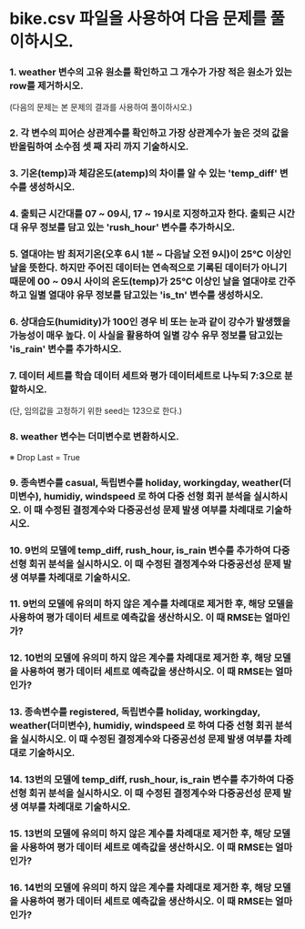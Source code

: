 # bike.csv 파일을 사용하여 다음 문제를 풀이하시오.

### 1. weather 변수의 고유 원소를 확인하고 그 개수가 가장 적은 원소가 있는 row를 제거하시오.
(다음의 문제는 본 문제의 결과를 사용하여 풀이하시오.)

### 2. 각 변수의 피어슨 상관계수를 확인하고 가장 상관계수가 높은 것의 값을 반올림하여 소수점 셋 째 자리 까지 기술하시오.

### 3. 기온(temp)과 체감온도(atemp)의 차이를 알 수 있는 'temp_diff' 변수를 생성하시오.

### 4. 출퇴근 시간대를 07 ~ 09시, 17 ~ 19시로 지정하고자 한다. 출퇴근 시간대 유무 정보를 담고 있는 'rush_hour' 변수를 추가하시오.

### 5. 열대야는 밤 최저기온(오후 6시 1분 ~ 다음날 오전 9시)이 25℃ 이상인 날을 뜻한다. 하지만 주어진 데이터는 연속적으로 기록된 데이터가 아니기 때문에 00 ~ 09시 사이의 온도(temp)가 25℃ 이상인 날을 열대야로 간주하고 일별 열대야 유무 정보를 담고있는 'is_tn' 변수를 생성하시오.

### 6. 상대습도(humidity)가 100인 경우 비 또는 눈과 같이 강수가 발생했을 가능성이 매우 높다. 이 사실을 활용하여 일별 강수 유무 정보를 담고있는 'is_rain' 변수를 추가하시오.

### 7. 데이터 세트를 학습 데이터 세트와 평가 데이터세트로 나누되 7:3으로 분할하시오.
(단, 임의값을 고정하기 위한 seed는 123으로 한다.)

### 8. weather 변수는 더미변수로 변환하시오.
 ※ Drop Last = True

### 9. 종속변수를 casual, 독립변수를 holiday, workingday, weather(더미변수), humidiy, windspeed 로 하여 다중 선형 회귀 분석을 실시하시오. 이 때 수정된 결정계수와 다중공선성 문제 발생 여부를 차례대로 기술하시오.

### 10. 9번의 모델에 temp_diff, rush_hour, is_rain 변수를 추가하여 다중 선형 회귀 분석을 실시하시오. 이 때 수정된 결정계수와 다중공선성 문제 발생 여부를 차례대로 기술하시오.

### 11. 9번의 모델에 유의미 하지 않은 계수를 차례대로 제거한 후, 해당 모델을 사용하여 평가 데이터 세트로 예측값을 생산하시오. 이 때 RMSE는 얼마인가?

### 12. 10번의 모델에 유의미 하지 않은 계수를 차례대로 제거한 후, 해당 모델을 사용하여 평가 데이터 세트로 예측값을 생산하시오. 이 때 RMSE는 얼마인가?

### 13. 종속변수를 registered, 독립변수를 holiday, workingday, weather(더미변수), humidiy, windspeed 로 하여 다중 선형 회귀 분석을 실시하시오. 이 때 수정된 결정계수와 다중공선성 문제 발생 여부를 차례대로 기술하시오.

### 14. 13번의 모델에 temp_diff, rush_hour, is_rain 변수를 추가하여 다중 선형 회귀 분석을 실시하시오. 이 때 수정된 결정계수와 다중공선성 문제 발생 여부를 차례대로 기술하시오.

### 15. 13번의 모델에 유의미 하지 않은 계수를 차례대로 제거한 후, 해당 모델을 사용하여 평가 데이터 세트로 예측값을 생산하시오. 이 때 RMSE는 얼마인가?

### 16. 14번의 모델에 유의미 하지 않은 계수를 차례대로 제거한 후, 해당 모델을 사용하여 평가 데이터 세트로 예측값을 생산하시오. 이 때 RMSE는 얼마인가?

